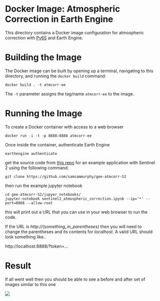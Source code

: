# Docker Image: Atmospheric Correction in Earth Engine

This directory contains a Docker image configuration for atmospheric correction with [Py6S](http://py6s.readthedocs.io/en/latest/) and Earth Engine.

# Building the Image

The Docker image can be built by opening up a terminal, navigating to this
directory, and running the `docker build` command:

```
docker build . -t atmcorr-ee
```

The `-t` parameter assigns the tag/name `atmcorr-ee` to the image.

# Running the Image

To create a Docker container with access to a web browser

```
docker run -i -t -p 8888:8888 atmcorr-ee
```

Once inside the container, authenticate Earth Engine

`earthengine authenticate`

get the source code from [this repo](https://github.com/samsammurphy/gee-atmcorr-S2) for an example application with Sentinel 2 using the following command:

`git clone https://github.com/samsammurphy/gee-atmcorr-S2`

then run the example jupyter notebook

```
cd gee-atmcorr-S2/jupyer_notebooks/
jupyter-notebook sentinel2_atmospheric_correction.ipynb --ip='*' --port=8888 --allow-root
```

this will print out a URL that you can use in your web browser to run the code.

If the URL is *http://(something_in_parentheses)* then you will need to change the parentheses and its contents for *localhost*. A valid URL should look something like..

http://localhost:8888/?token=...


# Result

If all went well then you should be able to see a before and after set of images similar to this one

![](https://media.githubusercontent.com/media/gee-community/ee-jupyter-contrib/atmcorr-ee/docker/atmcorr-ee/images/before_and_after.png)
